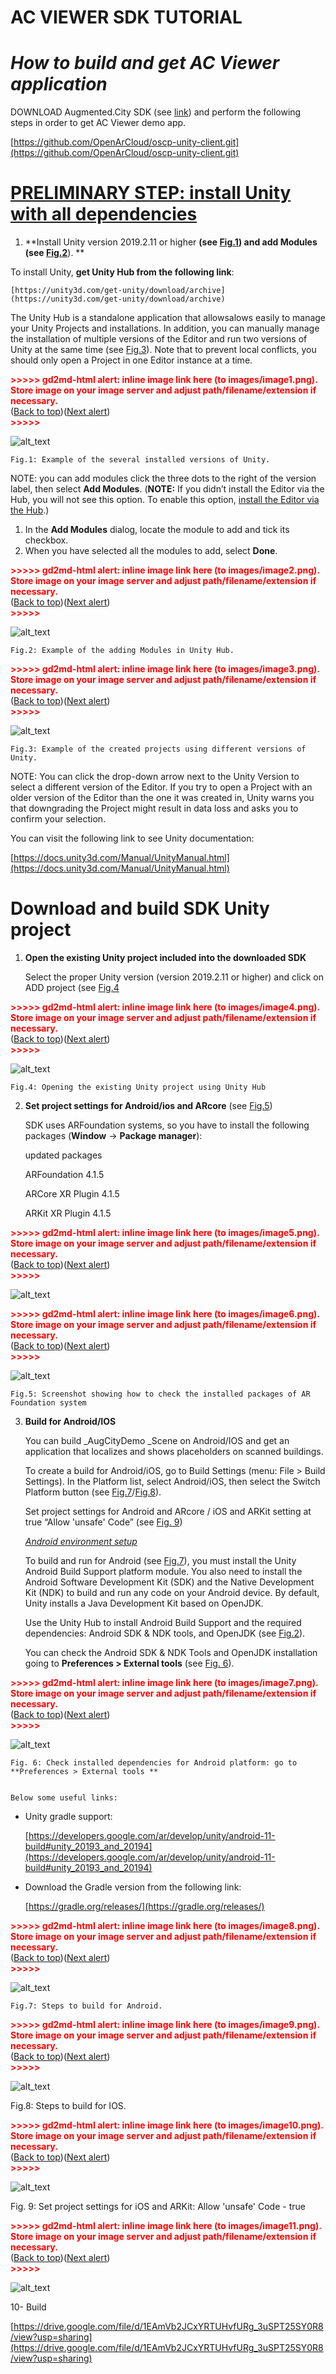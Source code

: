 # **AC VIEWER SDK TUTORIAL**


# **_How to build and get AC Viewer application_**

DOWNLOAD Augmented.City SDK (see [link](#bookmark=id.1fob9te)) and perform the following steps in order to get AC Viewer demo app.

[https://github.com/OpenArCloud/oscp-unity-client.git](https://github.com/OpenArCloud/oscp-unity-client.git)


# **<span style="text-decoration:underline;">PRELIMINARY STEP: install Unity with all dependencies</span>**



1. **Install Unity version 2019.2.11 or higher **(see [Fig.1](#bookmark=id.tyjcwt)) **and add Modules** (see [Fig.2](#bookmark=id.3dy6vkm)**). **

To install Unity, **get Unity Hub from the following link**:


    [https://unity3d.com/get-unity/download/archive](https://unity3d.com/get-unity/download/archive)

The Unity Hub is a standalone application that allowsalows easily to manage your Unity Projects and installations. In addition, you can manually manage the installation of multiple versions of the Editor and run two versions of Unity at the same time (see [Fig.3](#bookmark=id.1t3h5sf)). Note that to prevent local conflicts, you should only open a Project in one Editor instance at a time.


    

<p id="gdcalert1" ><span style="color: red; font-weight: bold">>>>>>  gd2md-html alert: inline image link here (to images/image1.png). Store image on your image server and adjust path/filename/extension if necessary. </span><br>(<a href="#">Back to top</a>)(<a href="#gdcalert2">Next alert</a>)<br><span style="color: red; font-weight: bold">>>>>> </span></p>


![alt_text](images/image1.png "image_tooltip")



    Fig.1: Example of the several installed versions of Unity. 

NOTE: you can add modules click the three dots to the right of the version label, then select **Add Modules**. (**NOTE:** If you didn’t install the Editor via the Hub, you will not see this option. To enable this option, [install the Editor via the Hub](https://docs.unity3d.com/2019.4/Documentation/Manual/GettingStartedInstallingHub.html).)



1. In the **Add Modules** dialog, locate the module to add and tick its checkbox.
2. When you have selected all the modules to add, select **Done**.

    

<p id="gdcalert2" ><span style="color: red; font-weight: bold">>>>>>  gd2md-html alert: inline image link here (to images/image2.png). Store image on your image server and adjust path/filename/extension if necessary. </span><br>(<a href="#">Back to top</a>)(<a href="#gdcalert3">Next alert</a>)<br><span style="color: red; font-weight: bold">>>>>> </span></p>


![alt_text](images/image2.png "image_tooltip")



    Fig.2: Example of the adding Modules in Unity Hub.


    

<p id="gdcalert3" ><span style="color: red; font-weight: bold">>>>>>  gd2md-html alert: inline image link here (to images/image3.png). Store image on your image server and adjust path/filename/extension if necessary. </span><br>(<a href="#">Back to top</a>)(<a href="#gdcalert4">Next alert</a>)<br><span style="color: red; font-weight: bold">>>>>> </span></p>


![alt_text](images/image3.png "image_tooltip")



    Fig.3: Example of the created projects using different versions of Unity. 


NOTE: You can click the drop-down arrow next to the Unity Version to select a different version of the Editor. If you try to open a Project with an older version of the Editor than the one it was created in, Unity warns you that downgrading the Project might result in data loss and asks you to confirm your selection.

You can visit the following link to see Unity documentation:

[https://docs.unity3d.com/Manual/UnityManual.html](https://docs.unity3d.com/Manual/UnityManual.html)


# **Download and build SDK Unity project**



1. **Open the existing Unity project included into the downloaded SDK**

    Select the proper Unity version (version 2019.2.11 or higher) and click on ADD project (see [Fig.4](#bookmark=id.17dp8vu)


    

<p id="gdcalert4" ><span style="color: red; font-weight: bold">>>>>>  gd2md-html alert: inline image link here (to images/image4.png). Store image on your image server and adjust path/filename/extension if necessary. </span><br>(<a href="#">Back to top</a>)(<a href="#gdcalert5">Next alert</a>)<br><span style="color: red; font-weight: bold">>>>>> </span></p>


![alt_text](images/image4.png "image_tooltip")



    Fig.4: Opening the existing Unity project using Unity Hub

2. **Set project settings for Android/ios and ARcore** (see [Fig.5](#bookmark=id.26in1rg))

    SDK uses ARFoundation systems, so you have to install the following packages (**Window** -> **Package manager**):


    updated packages 


    ARFoundation 4.1.5


    ARCore XR Plugin 4.1.5


    ARKit XR Plugin 4.1.5


    

<p id="gdcalert5" ><span style="color: red; font-weight: bold">>>>>>  gd2md-html alert: inline image link here (to images/image5.png). Store image on your image server and adjust path/filename/extension if necessary. </span><br>(<a href="#">Back to top</a>)(<a href="#gdcalert6">Next alert</a>)<br><span style="color: red; font-weight: bold">>>>>> </span></p>


![alt_text](images/image5.png "image_tooltip")



    

<p id="gdcalert6" ><span style="color: red; font-weight: bold">>>>>>  gd2md-html alert: inline image link here (to images/image6.png). Store image on your image server and adjust path/filename/extension if necessary. </span><br>(<a href="#">Back to top</a>)(<a href="#gdcalert7">Next alert</a>)<br><span style="color: red; font-weight: bold">>>>>> </span></p>


![alt_text](images/image6.png "image_tooltip")



    Fig.5: Screenshot showing how to check the installed packages of AR Foundation system

3. **Build for Android/IOS**

    You can build _AugCityDemo _Scene on Android/IOS and get an application that localizes and shows placeholders on scanned buildings.


    To create a build for Android/iOS, go to Build Settings (menu: File > Build Settings). In the Platform list, select Android/iOS, then select the Switch Platform button (see [Fig.7](#bookmark=id.1ksv4uv)/[Fig.8](#bookmark=id.44sinio)). 


    Set project settings for Android and ARcore / iOS and ARKit setting at true “Allow 'unsafe' Code” (see [Fig. 9](#bookmark=id.2jxsxqh))


    _<span style="text-decoration:underline;">Android environment setup</span>_


    To build and run for Android (see [Fig.7](#bookmark=id.1ksv4uv)), you must install the Unity Android Build Support platform module. You also need to install the Android Software Development Kit (SDK) and the Native Development Kit (NDK) to build and run any code on your Android device. By default, Unity installs a Java Development Kit based on OpenJDK. 


    Use the Unity Hub to install Android Build Support and the required dependencies: Android SDK & NDK tools, and OpenJDK (see [Fig.2](#bookmark=id.3dy6vkm)).


    You can check the Android SDK & NDK Tools and OpenJDK installation going to **Preferences > External tools** (see [Fig. 6](#bookmark=id.35nkun2)). 


    

<p id="gdcalert7" ><span style="color: red; font-weight: bold">>>>>>  gd2md-html alert: inline image link here (to images/image7.png). Store image on your image server and adjust path/filename/extension if necessary. </span><br>(<a href="#">Back to top</a>)(<a href="#gdcalert8">Next alert</a>)<br><span style="color: red; font-weight: bold">>>>>> </span></p>


![alt_text](images/image7.png "image_tooltip")



    Fig. 6: Check installed dependencies for Android platform: go to **Preferences > External tools **


    Below some useful links:

* Unity gradle support:

    [https://developers.google.com/ar/develop/unity/android-11-build#unity_20193_and_20194](https://developers.google.com/ar/develop/unity/android-11-build#unity_20193_and_20194)

* Download the Gradle version from the following link:

    [https://gradle.org/releases/](https://gradle.org/releases/)


    

<p id="gdcalert8" ><span style="color: red; font-weight: bold">>>>>>  gd2md-html alert: inline image link here (to images/image8.png). Store image on your image server and adjust path/filename/extension if necessary. </span><br>(<a href="#">Back to top</a>)(<a href="#gdcalert9">Next alert</a>)<br><span style="color: red; font-weight: bold">>>>>> </span></p>


![alt_text](images/image8.png "image_tooltip")



    Fig.7: Steps to build for Android.




<p id="gdcalert9" ><span style="color: red; font-weight: bold">>>>>>  gd2md-html alert: inline image link here (to images/image9.png). Store image on your image server and adjust path/filename/extension if necessary. </span><br>(<a href="#">Back to top</a>)(<a href="#gdcalert10">Next alert</a>)<br><span style="color: red; font-weight: bold">>>>>> </span></p>


![alt_text](images/image9.png "image_tooltip")


Fig.8: Steps to build for IOS.



<p id="gdcalert10" ><span style="color: red; font-weight: bold">>>>>>  gd2md-html alert: inline image link here (to images/image10.png). Store image on your image server and adjust path/filename/extension if necessary. </span><br>(<a href="#">Back to top</a>)(<a href="#gdcalert11">Next alert</a>)<br><span style="color: red; font-weight: bold">>>>>> </span></p>


![alt_text](images/image10.png "image_tooltip")


Fig. 9: Set project settings for iOS and ARKit:  Allow 'unsafe' Code - true



<p id="gdcalert11" ><span style="color: red; font-weight: bold">>>>>>  gd2md-html alert: inline image link here (to images/image11.png). Store image on your image server and adjust path/filename/extension if necessary. </span><br>(<a href="#">Back to top</a>)(<a href="#gdcalert12">Next alert</a>)<br><span style="color: red; font-weight: bold">>>>>> </span></p>


![alt_text](images/image11.png "image_tooltip")


10- Build

[https://drive.google.com/file/d/1EAmVb2JCxYRTUHvfURg_3uSPT25SY0R8/view?usp=sharing](https://drive.google.com/file/d/1EAmVb2JCxYRTUHvfURg_3uSPT25SY0R8/view?usp=sharing)
